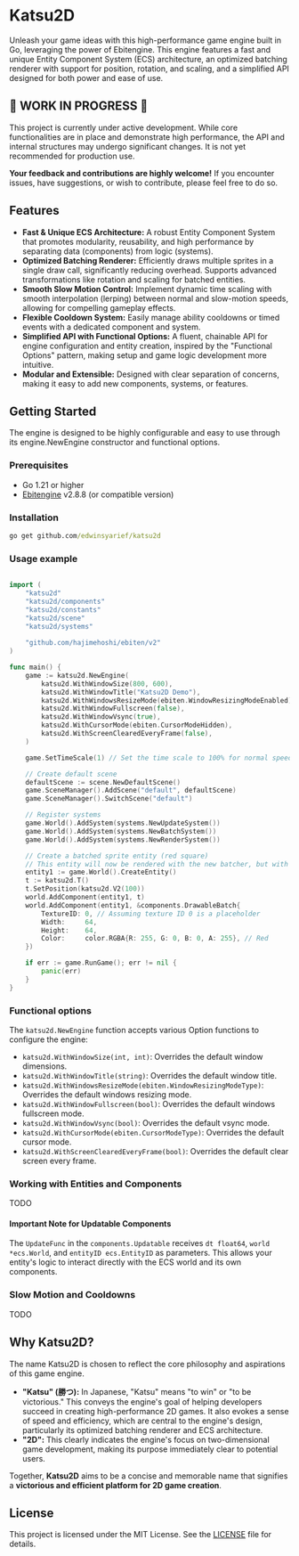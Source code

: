 # Katsu2D

Unleash your game ideas with this high-performance game engine built in Go, leveraging the power of Ebitengine. This engine features a fast and unique Entity Component System (ECS) architecture, an optimized batching renderer with support for position, rotation, and scaling, and a simplified API designed for both power and ease of use.

## 🚧 WORK IN PROGRESS 🚧

This project is currently under active development. While core functionalities are in place and demonstrate high performance, the API and internal structures may undergo significant changes. It is not yet recommended for production use.

**Your feedback and contributions are highly welcome!** If you encounter issues, have suggestions, or wish to contribute, please feel free to do so.

## Features

- **Fast & Unique ECS Architecture:** A robust Entity Component System that promotes modularity, reusability, and high performance by separating data (components) from logic (systems).
- **Optimized Batching Renderer:** Efficiently draws multiple sprites in a single draw call, significantly reducing overhead. Supports advanced transformations like rotation and scaling for batched entities.
- **Smooth Slow Motion Control:** Implement dynamic time scaling with smooth interpolation (lerping) between normal and slow-motion speeds, allowing for compelling gameplay effects.
- **Flexible Cooldown System:** Easily manage ability cooldowns or timed events with a dedicated component and system.
- **Simplified API with Functional Options:** A fluent, chainable API for engine configuration and entity creation, inspired by the "Functional Options" pattern, making setup and game logic development more intuitive.
- **Modular and Extensible:** Designed with clear separation of concerns, making it easy to add new components, systems, or features.

## Getting Started

The engine is designed to be highly configurable and easy to use through its engine.NewEngine constructor and functional options.

### Prerequisites

- Go 1.21 or higher
- [Ebitengine](https://ebitengine.org) v2.8.8 (or compatible version)

### Installation

```cmd
go get github.com/edwinsyarief/katsu2d
```

### Usage example

```go

import (
	"katsu2d"
	"katsu2d/components"
	"katsu2d/constants"
	"katsu2d/scene"
	"katsu2d/systems"
	
	"github.com/hajimehoshi/ebiten/v2"
)

func main() {
	game := katsu2d.NewEngine(
		katsu2d.WithWindowSize(800, 600),
		katsu2d.WithWindowTitle("Katsu2D Demo"),
		katsu2d.WithWindowsResizeMode(ebiten.WindowResizingModeEnabled),
		katsu2d.WithWindowFullscreen(false),
		katsu2d.WithWindowVsync(true),
		katsu2d.WithCursorMode(ebiten.CursorModeHidden),
		katsu2d.WithScreenClearedEveryFrame(false),
	)

	game.SetTimeScale(1) // Set the time scale to 100% for normal speed

	// Create default scene
	defaultScene := scene.NewDefaultScene()
	game.SceneManager().AddScene("default", defaultScene)
	game.SceneManager().SwitchScene("default")

	// Register systems
	game.World().AddSystem(systems.NewUpdateSystem())
	game.World().AddSystem(systems.NewBatchSystem())
	game.World().AddSystem(systems.NewRenderSystem())

	// Create a batched sprite entity (red square)
	// This entity will now be rendered with the new batcher, but with no rotation.
	entity1 := game.World().CreateEntity()
	t := katsu2d.T()
	t.SetPosition(katsu2d.V2(100))
	world.AddComponent(entity1, t)
	world.AddComponent(entity1, &components.DrawableBatch{
		TextureID: 0, // Assuming texture ID 0 is a placeholder
		Width:     64,
		Height:    64,
		Color:     color.RGBA{R: 255, G: 0, B: 0, A: 255}, // Red
	})

	if err := game.RunGame(); err != nil {
		panic(err)
	}
}
```

### Functional options

The `katsu2d.NewEngine` function accepts various Option functions to configure the engine:

- `katsu2d.WithWindowSize(int, int)`: Overrides the default window dimensions.
- `katsu2d.WithWindowTitle(string)`: Overrides the default window title.
- `katsu2d.WithWindowsResizeMode(ebiten.WindowResizingModeType)`: Overrides the default windows resizing mode.
- `katsu2d.WithWindowFullscreen(bool)`: Overrides the default windows fullscreen mode.
- `katsu2d.WithWindowVsync(bool)`: Overrides the default vsync mode.
- `katsu2d.WithCursorMode(ebiten.CursorModeType)`: Overrides the default cursor mode.
- `katsu2d.WithScreenClearedEveryFrame(bool)`: Overrides the default clear screen every frame.

### Working with Entities and Components

TODO

#### Important Note for Updatable Components

The `UpdateFunc` in the `components.Updatable` receives `dt float64`, `world *ecs.World`, and `entityID ecs.EntityID` as parameters. This allows your entity's logic to interact directly with the ECS world and its own components.

### Slow Motion and Cooldowns

TODO

## Why Katsu2D?

The name Katsu2D is chosen to reflect the core philosophy and aspirations of this game engine.

- **"Katsu" (勝つ):** In Japanese, "Katsu" means "to win" or "to be victorious." This conveys the engine's goal of helping developers succeed in creating high-performance 2D games. It also evokes a sense of speed and efficiency, which are central to the engine's design, particularly its optimized batching renderer and ECS architecture.
- **"2D":** This clearly indicates the engine's focus on two-dimensional game development, making its purpose immediately clear to potential users.

Together, **Katsu2D** aims to be a concise and memorable name that signifies a **victorious and efficient platform for 2D game creation**.

## License

This project is licensed under the MIT License. See the [LICENSE](./LICENSE) file for details.
